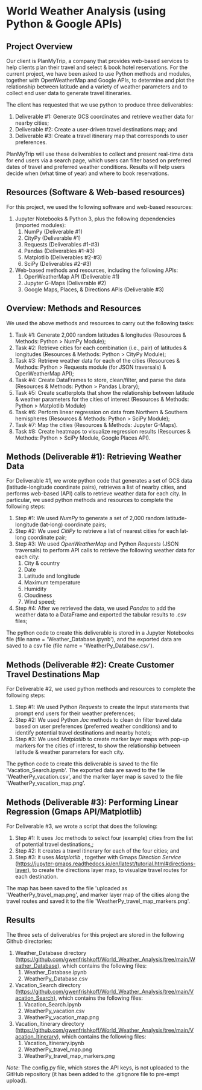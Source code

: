 # World Weather Analysis (using Python & Google APIs)

## Project Overview
Our client is PlanMyTrip, a company that provides web-based services to help clients plan their travel and select & book hotel reservations. For the current project, we have been asked to use Python methods and modules, together with OpenWeatherMap and Google APIs, to determine and plot the relationship between latitude and a variety of weather parameters and to collect end user data to generate travel itineraries. 

The client has requested that we use python to produce three deliverables:
	<ol>
	<li> Deliverable #1: Generate GCS coordinates and retrieve weather data for nearby cities;
	<li> Deliverable #2: Create a user-driven travel destinations map; and
	<li> Deliverable #3: Create a travel itinerary map that corresponds to user preferences.
	</ol>

PlanMyTrip will use these deliverables to collect and present real-time data for end users via a search page, which users can filter based on preferred dates of travel and preferred weather conditions. Results will help users decide when (what time of year) and where to book reservations. 

## Resources (Software & Web-based resources)
For this project, we used the following software and web-based resources:
	<ol>
	<li> Jupyter Notebooks & Python 3, plus the following dependencies (imported modules):
    	<ol>
		<li> NumPy (Deliverable #1)
        <li> CityPy (Deliverable #1)
		<li> Requests (Deliverables #1-#3)
		<li> Pandas (Deliverables #1-#3)
        <li> Matplotlib (Deliverables #2-#3)
		<li> SciPy (Deliverables #2-#3)
        </ol>
	<li> Web-based methods and resources, including the following APIs:
        <ol>
        <li> OpenWeatherMap API (Deliverable #1)
        <li> Jupyter G-Maps (Deliverable #2)
        <li> Google Maps, Places, & Directions APIs (Deliverable #3)
        </ol>
	</ol>

## Overview: Methods and Resources
We used the above methods and resources to carry out the following tasks:  
	<ol>
	<li> Task #1: Generate 2,000 random latitudes & longitudes (Resources & Methods: Python > NumPy Module);
	<li> Task #2: Retrieve cities for each combination (i.e., pair) of latitudes & longitudes (Resources & Methods: Python > CityPy Module);
	<li> Task #3: Retrieve weather data for each of the cities (Resources & Methods: Python > Requests module (for JSON traversals) & OpenWeatherMap API);
	<li> Task #4: Create DataFrames to store, clean/filter, and parse the data (Resources & Methods: Python > Pandas Library);
	<li> Task #5: Create scatterplots that show the relationship between latitude & weather parameters for the cities of interest (Resources & Methods: Python > Matplotlib Module) 
	<li> Task #6: Perform linear regression on data from Northern & Southern hemispheres (Resources & Methods: Python > SciPy Module);
	<li> Task #7: Map the cities (Resources & Methods: Jupyter G-Maps).
	<li> Task #8: Create heatmaps to visualize regression results (Resources & Methods: Python > SciPy Module, Google Places API).
	</ol>

## Methods (Deliverable #1): Retrieving Weather Data
For Deliverable #1, we wrote python code that generates a set of GCS data (latitude-longitude coordinate pairs), retrieves a list of nearby cities, and performs web-based (API) calls to retrieve weather data for each city. In particular, we used python methods and resources to complete the following steps:  
	<ol>
	<li> Step #1: We used *NumPy* to generate a set of 2,000 random latitude-longitude (lat-long) coordinate pairs;
	<li> Step #2: We used *CitiPy* to retrieve a list of nearest cities for each lat-long coordinate pair;
	<li> Step #3: We used *OpenWeatherMap* and Python *Requests* (JSON traversals) to perform API calls to retrieve the following weather data for each city:
		<ol>
		<li> City & country
		<li> Date
		<li> Latitude and longitude
		<li> Maximum temperature
		<li> Humidity
		<li> Cloudiness
		<li> Wind speed;
		</ol>
	<li> Step #4: After we retrieved the data, we used *Pandas* to add the weather data to a DataFrame and exported the tabular results to .csv files;
	</ol>

The python code to create this deliverable is stored in a Jupyter Notebooks file (file name = 'Weather_Database.ipynb'), and the exported data are saved to a csv file (file name = 'WeatherPy_Database.csv').

## Methods (Deliverable #2): Create Customer Travel Destinations Map
For Deliverable #2, we used python methods and resources to complete the following steps:  
	<ol>
	<li> Step #1: We used Python *Requests* to create the Input statements that prompt end users for their weather preferences;
	<li> Step #2: We used Python *.loc* methods to clean dn filter travel data based on user preferences (preferred weather conditions) and to identify potential travel destinations and nearby hotels;
	<li> Step #3: We used *Matplotlib* to create marker layer maps with pop-up markers for the cities of interest, to show the relationship between latitude & weather parameters for each city.
	</ol>

The python code to create this deliverable is saved to the file 'Vacation_Search.ipynb'. The exported data are saved to the file 'WeatherPy_vacation.csv', and the marker layer map is saved to the file 'WeatherPy_vacation_map.png'.

## Methods (Deliverable #3): Performing Linear Regression (Gmaps API/Matplotlib)
For Deliverable #3, we wrote a script that does the following:
	<ol>
	<li> Step #1: It uses .loc methods to select four (example) cities from the list of potential travel destinations,;
	<li> Step #2: It creates a travel itinerary for each of the four cities; and
	<li> Step #3: it uses *Matplotlib* , together with Gmaps *Direction Service* (https://jupyter-gmaps.readthedocs.io/en/latest/tutorial.html#directions-layer), to create the directions layer map, to visualize travel routes for each destination.
	</ol>

The map has been saved to the file 'uploaded as 'WeatherPy_travel_map.png', and marker layer map of the cities along the travel routes and saved it to the file 'WeatherPy_travel_map_markers.png'. 

## Results
The three sets of deliverables for this project are stored in the following Github directories:
	<ol>
	<li> Weather_Database directory (https://github.com/gwenfrishkoff/World_Weather_Analysis/tree/main/Weather_Database), which contains the following files:
    	<ol>
	    <li> Weather_Database.ipynb
        <li> WeatherPy_Database.csv
        </ol>
	<li> Vacation_Search directory (https://github.com/gwenfrishkoff/World_Weather_Analysis/tree/main/Vacation_Search), which contains the following files:
        	<ol>
	    <li> Vacation_Search.ipynb
        <li> WeatherPy_vacation.csv
        <li> WeatherPy_vacation_map.png
        </ol>
	<li> Vacation_Itinerary directory (https://github.com/gwenfrishkoff/World_Weather_Analysis/tree/main/Vacation_Itinerary), which contains the following files:
        	<ol>
	    <li> Vacation_Itinerary.ipynb
        <li> WeatherPy_travel_map.png
        <li> WeatherPy_travel_map_markers.png
        </ol>
	</ol>

*Note*: The config.py file, which stores the API keys, is not uploaded to the GitHub repository (it has been added to the .gitignore file to pre-empt upload).